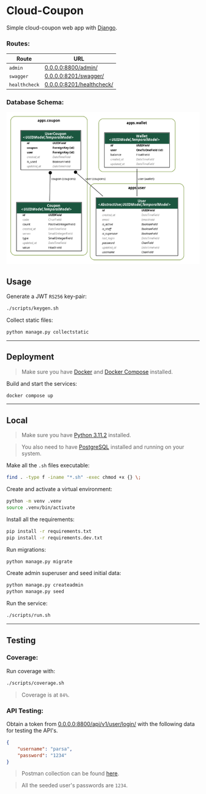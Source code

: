 # Cloud-Coupon

Simple cloud-coupon web app with [Django](https://www.djangoproject.com/).

### Routes:

| Route         | URL                                                           |
| ------------- | ------------------------------------------------------------- |
| `admin`       | [0.0.0.0:8800/admin/](http://0.0.0.0:8800/admin/)             |
| `swagger`     | [0.0.0.0:8201/swagger/](http://0.0.0.0:8800/swagger/)         |
| `healthcheck` | [0.0.0.0:8201/healthcheck/](http://0.0.0.0:8800/healthcheck/) |

### Database Schema:

![Schema](docs/schema.png)

## Usage

Generate a JWT `RS256` key-pair:

```sh
./scripts/keygen.sh
```

Collect static files:

```sh
python manage.py collectstatic
```

---

## Deployment

> Make sure you have [Docker](https://www.docker.com/) and [Docker Compose](https://docs.docker.com/compose/) installed.

Build and start the services:

```sh
docker compose up
```

---

## Local

> Make sure you have [Python 3.11.2](https://www.python.org/downloads/release/python-3112/) installed.

> You also need to have [PostgreSQL](https://www.postgresql.org/) installed and running on your system.

Make all the `.sh` files executable:

```sh
find . -type f -iname "*.sh" -exec chmod +x {} \;
```

Create and activate a virtual environment:

```sh
python -m venv .venv
source .venv/bin/activate
```

Install all the requirements:

```sh
pip install -r requirements.txt
pip install -r requirements.dev.txt
```

Run migrations:

```sh
python manage.py migrate
```

Create admin superuser and seed initial data:

```sh
python manage.py createadmin
python manage.py seed
```

Run the service:

```sh
./scripts/run.sh
```

---

## Testing

### Coverage:

Run coverage with:

```sh
./scripts/coverage.sh
```

> Coverage is at `84%`.

### API Testing:

Obtain a token from [0.0.0.0:8800/api/v1/user/login/](http://0.0.0.0:8800/api/v1/user/login/) with the following data for testing the API's.

```json
{
    "username": "parsa",
    "password": "1234"
}
```

> Postman collection can be found [here](docs/cloud-coupon.postman_collection.json).

> All the seeded user's passwords are `1234`.
